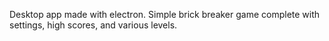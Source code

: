 Desktop app made with electron. Simple brick breaker game complete with settings, high scores, and various levels.
